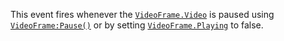 This event fires whenever the [`VideoFrame.Video`](https://create.roblox.com/docs/reference/engine/classes/VideoFrame#Video) is paused using
[`VideoFrame:Pause()`](https://create.roblox.com/docs/reference/engine/classes/VideoFrame#Pause) or by setting [`VideoFrame.Playing`](https://create.roblox.com/docs/reference/engine/classes/VideoFrame#Playing) to
false.